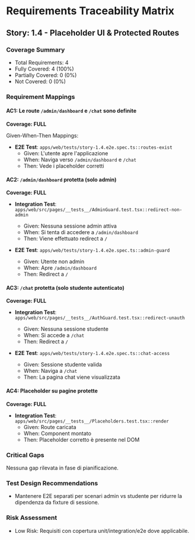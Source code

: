 # Requirements Traceability Matrix

## Story: 1.4 - Placeholder UI & Protected Routes

### Coverage Summary

- Total Requirements: 4
- Fully Covered: 4 (100%)
- Partially Covered: 0 (0%)
- Not Covered: 0 (0%)

### Requirement Mappings

#### AC1: Le route `/admin/dashboard` e `/chat` sono definite

**Coverage: FULL**

Given-When-Then Mappings:

- **E2E Test**: `apps/web/tests/story-1.4.e2e.spec.ts::routes-exist`
  - Given: L'utente apre l'applicazione
  - When: Naviga verso `/admin/dashboard` e `/chat`
  - Then: Vede i placeholder corretti

#### AC2: `/admin/dashboard` protetta (solo admin)

**Coverage: FULL**

- **Integration Test**: `apps/web/src/pages/__tests__/AdminGuard.test.tsx::redirect-non-admin`
  - Given: Nessuna sessione admin attiva
  - When: Si tenta di accedere a `/admin/dashboard`
  - Then: Viene effettuato redirect a `/`

- **E2E Test**: `apps/web/tests/story-1.4.e2e.spec.ts::admin-guard`
  - Given: Utente non admin
  - When: Apre `/admin/dashboard`
  - Then: Redirect a `/`

#### AC3: `/chat` protetta (solo studente autenticato)

**Coverage: FULL**

- **Integration Test**: `apps/web/src/pages/__tests__/AuthGuard.test.tsx::redirect-unauth`
  - Given: Nessuna sessione studente
  - When: Si accede a `/chat`
  - Then: Redirect a `/`

- **E2E Test**: `apps/web/tests/story-1.4.e2e.spec.ts::chat-access`
  - Given: Sessione studente valida
  - When: Naviga a `/chat`
  - Then: La pagina chat viene visualizzata

#### AC4: Placeholder su pagine protette

**Coverage: FULL**

- **Integration Test**: `apps/web/src/pages/__tests__/Placeholders.test.tsx::render`
  - Given: Route caricata
  - When: Component montato
  - Then: Placeholder corretto è presente nel DOM

### Critical Gaps

Nessuna gap rilevata in fase di pianificazione.

### Test Design Recommendations

- Mantenere E2E separati per scenari admin vs studente per ridurre la dipendenza da fixture di sessione.

### Risk Assessment

- Low Risk: Requisiti con copertura unit/integration/e2e dove applicabile.

